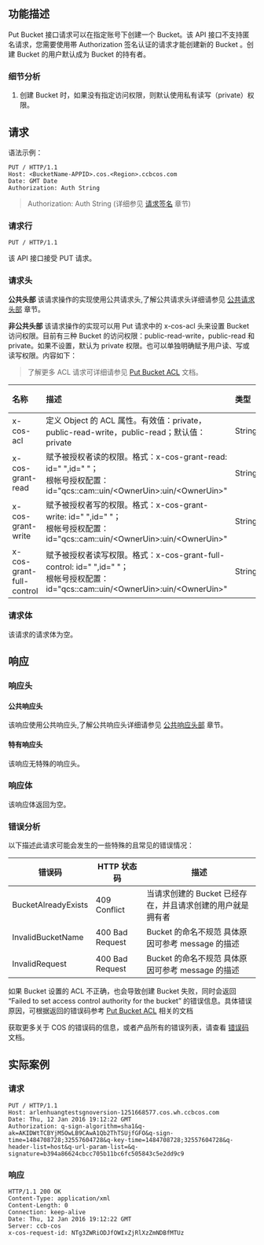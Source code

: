 ## 功能描述
Put Bucket 接口请求可以在指定账号下创建一个 Bucket。该 API 接口不支持匿名请求，您需要使用帯 Authorization 签名认证的请求才能创建新的 Bucket 。创建  Bucket 的用户默认成为 Bucket 的持有者。
### 细节分析
1. 创建 Bucket 时，如果没有指定访问权限，则默认使用私有读写（private）权限。

## 请求

语法示例：
```
PUT / HTTP/1.1
Host: <BucketName-APPID>.cos.<Region>.ccbcos.com
Date: GMT Date
Authorization: Auth String
```

> Authorization: Auth String (详细参见 [请求签名](../../请求签名.md) 章节)

### 请求行
~~~
PUT / HTTP/1.1
~~~
该 API 接口接受 PUT 请求。

### 请求头

**公共头部**
该请求操作的实现使用公共请求头,了解公共请求头详细请参见 [公共请求头部](../../公共请求头部.md) 章节。

**非公共头部**
该请求操作的实现可以用 Put 请求中的 x-cos-acl 头来设置 Bucket 访问权限。目前有三种 Bucket 的访问权限：public-read-write，public-read 和 private。如果不设置，默认为 private 权限。也可以单独明确赋予用户读、写或读写权限。内容如下：
>了解更多 ACL 请求可详细请参见 [Put Bucket ACL](./Put%20Bucket.md) 文档。

|名称|描述|类型|必选|
|:---|:-- |:--|:--|
| x-cos-acl | 定义 Object 的 ACL 属性。有效值：private，public-read-write，public-read；默认值：private | String|  否 |
| x-cos-grant-read | 赋予被授权者读的权限。格式：x-cos-grant-read: id=" ",id=" "；<br/>根帐号授权配置：id="qcs::cam::uin/&lt;OwnerUin&gt;:uin/&lt;OwnerUin&gt;" | String |  否 |
| x-cos-grant-write| 赋予被授权者写的权限。格式：x-cos-grant-write: id=" ",id=" "；<br/>根帐号授权配置：id="qcs::cam::uin/&lt;OwnerUin&gt;:uin/&lt;OwnerUin&gt;" |String |  否 |
| x-cos-grant-full-control | 赋予被授权者读写权限。格式：x-cos-grant-full-control: id=" ",id=" "；<br/>根帐号授权配置：id="qcs::cam::uin/&lt;OwnerUin&gt;:uin/&lt;OwnerUin&gt;" | String|  否 |

### 请求体
该请求的请求体为空。

## 响应

### 响应头
#### 公共响应头
该响应使用公共响应头,了解公共响应头详细请参见 [公共响应头部](../../公共响应头部.md) 章节。
#### 特有响应头
该响应无特殊的响应头。
### 响应体
该响应体返回为空。
### 错误分析
以下描述此请求可能会发生的一些特殊的且常见的错误情况：

|错误码|HTTP 状态码|描述|
|--------|--------|--------------|
| BucketAlreadyExists |409 Conflict|当请求创建的 Bucket 已经存在，并且请求创建的用户就是拥有者|
| InvalidBucketName | 400 Bad Request|Bucket 的命名不规范 具体原因可参考 message 的描述|
| InvalidRequest | 400 Bad Request|Bucket 的命名不规范 具体原因可参考 message 的描述|
如果 Bucket 设置的 ACL 不正确，也会导致创建 Bucket 失败，同时会返回 “Failed to set access control authority for the bucket” 的错误信息。具体错误原因，可根据返回的错误码参考 [Put Bucket ACL](./Put%20Bucket.md) 相关的文档

获取更多关于 COS 的错误码的信息，或者产品所有的错误列表，请查看 [错误码](../../错误码.md) 文档。

## 实际案例

### 请求
```
PUT / HTTP/1.1
Host: arlenhuangtestsgnoversion-1251668577.cos.wh.ccbcos.com
Date: Thu, 12 Jan 2016 19:12:22 GMT
Authorization: q-sign-algorithm=sha1&q-ak=AKIDWtTCBYjM5OwLB9CAwA1Qb2ThTSUjfGFO&q-sign-time=1484708728;32557604728&q-key-time=1484708728;32557604728&q-header-list=host&q-url-param-list=&q-signature=b394a86624cbcc705b11bc6fc505843c5e2dd9c9
```

### 响应
```
HTTP/1.1 200 OK
Content-Type: application/xml
Content-Length: 0
Connection: keep-alive
Date: Thu, 12 Jan 2016 19:12:22 GMT
Server: ccb-cos
x-cos-request-id: NTg3ZWRiODJfOWIxZjRlXzZmNDBfMTUz

```


